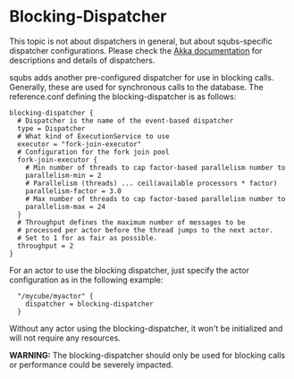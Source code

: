 Blocking-Dispatcher
===================

This topic is not about dispatchers in general, but about squbs-specific dispatcher configurations. Please check the [Akka documentation](http://doc.akka.io/docs/akka/2.2.3/scala/dispatchers.html) for descriptions and details of dispatchers.

squbs adds another pre-configured dispatcher for use in blocking calls. Generally, these are used for synchronous calls to the database. The reference.conf defining the blocking-dispatcher is as follows:

```
blocking-dispatcher {
  # Dispatcher is the name of the event-based dispatcher
  type = Dispatcher
  # What kind of ExecutionService to use
  executor = "fork-join-executor"
  # Configuration for the fork join pool
  fork-join-executor {
    # Min number of threads to cap factor-based parallelism number to
    parallelism-min = 2
    # Parallelism (threads) ... ceil(available processors * factor)
    parallelism-factor = 3.0
    # Max number of threads to cap factor-based parallelism number to
    parallelism-max = 24
  }
  # Throughput defines the maximum number of messages to be
  # processed per actor before the thread jumps to the next actor.
  # Set to 1 for as fair as possible.
  throughput = 2
}
```

For an actor to use the blocking dispatcher, just specify the actor configuration as in the following example:

```
  "/mycube/myactor" {
    dispatcher = blocking-dispatcher
  }
```

Without any actor using the blocking-dispatcher, it won't be initialized and will not require any resources.

**WARNING:** The blocking-dispatcher should only be used for blocking calls or performance could be severely impacted.